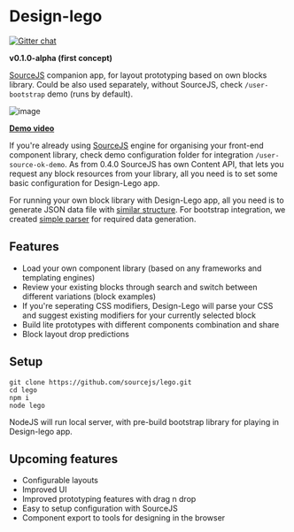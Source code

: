 # Design-lego

[![Gitter chat](https://badges.gitter.im/gitterHQ/gitter.png)](https://gitter.im/sourcejs/Source)

**v0.1.0-alpha (first concept)**

[SourceJS](http://sourcejs.com) companion app, for layout prototyping based on own blocks library. Could be also used separately, without SourceJS, check `/user-bootstrap` demo (runs by default).

![image](http://habrastorage.org/files/6fd/bd8/4e4/6fdbd84e4ea2492f902c250d7dcd1d50.png)

**[Demo video](https://www.youtube.com/watch?v=cefy_U5NU4o)**

If you're already using [SourceJS](http://sourcejs.com) engine for organising your front-end component library, check demo configuration folder for integration `/user-source-ok-demo`. As from 0.4.0 SourceJS has own Content API, that lets you request any block resources from your library, all you need is to set some basic configuration for Design-Lego app.

For running your own block library with Design-Lego app, all you need is to generate JSON data file with [similar structure](https://github.com/sourcejs/lego/blob/master/user-bootstrap/data/bootstrap/bootstrap.json). For bootstrap integration, we created [simple parser](https://github.com/sourcejs/lego/blob/master/parser/bootstrap.js) for required data generation.

## Features

* Load your own component library (based on any frameworks and templating engines)
* Review your existing blocks through search and switch between different variations (block examples)
* If you're seperating CSS modifiers, Design-Lego will parse your CSS and suggest existing modifiers for your currently selected block
* Build lite prototypes with different components combination and share
* Block layout drop predictions

## Setup

```
git clone https://github.com/sourcejs/lego.git
cd lego
npm i
node lego
```

NodeJS will run local server, with pre-build bootstrap library for playing in Design-lego app.

## Upcoming features

* Configurable layouts
* Improved UI
* Improved prototyping features with drag n drop
* Easy to setup configuration with SourceJS
* Component export to tools for designing in the browser
